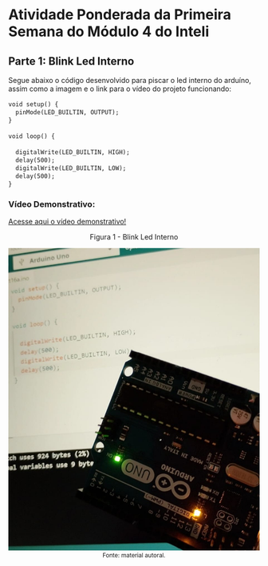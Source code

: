 # Atividade Ponderada da Primeira Semana do Módulo 4 do Inteli

## Parte 1: Blink Led Interno
Segue abaixo o código desenvolvido para piscar o led interno do arduíno, assim como a imagem e o link para o vídeo do projeto funcionando:

```
void setup() {
  pinMode(LED_BUILTIN, OUTPUT);
}

void loop() {

  digitalWrite(LED_BUILTIN, HIGH);
  delay(500); 
  digitalWrite(LED_BUILTIN, LOW);
  delay(500); 
}
```

### Vídeo Demonstrativo:
[Acesse aqui o vídeo demonstrativo!](https://drive.google.com/file/d/1GIKWm-4iPIYcjyZSOCRo2RSh_9S6yd0y/view?usp=drive_link)


<p align = "center">Figura 1 - Blink Led Interno</p>
<div align = "center">
  <img src = "./assets/ledinterno.jpeg">
 <sup>Fonte: material autoral.</sup>
 </div>

